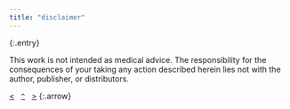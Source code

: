 ```yaml
---
title: "disclaimer"
---
```

{:.entry}

This work is not intended as medical advice. The responsibility for the consequences of your taking any action described herein lies not with the author, publisher, or distributors. 

[&lt;](../license/)&nbsp;&nbsp;&nbsp;[`^`](../)&nbsp;&nbsp;&nbsp;[&gt;](../services)
{:.arrow}
